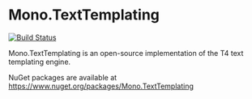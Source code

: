 # Mono.TextTemplating

[![Build Status](https://travis-ci.org/mono/t4.svg?branch=master)](https://travis-ci.org/mono/t4)

Mono.TextTemplating is an open-source implementation of the T4 text
templating engine.

NuGet packages are available at https://www.nuget.org/packages/Mono.TextTemplating
